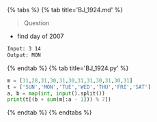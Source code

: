 {% tabs %}
{% tab title='BJ_1924.md' %}

> Question

* find day of 2007

```txt
Input: 3 14
Output: MON
```

{% endtab %}
{% tab title='BJ_1924.py' %}

```py
m = [31,28,31,30,31,30,31,31,30,31,30,31]
t = ['SUN','MON','TUE','WED','THU','FRI','SAT']
a, b = map(int, input().split())
print(t[(b + sum(m[:a - 1])) % 7])
```

{% endtab %}
{% endtabs %}
